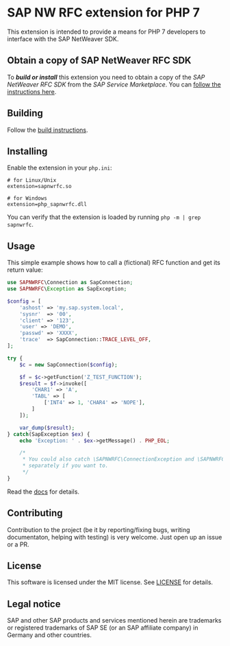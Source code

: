 
# SAP NW RFC extension for PHP 7

This extension is intended to provide a means for PHP 7 developers to interface with the SAP NetWeaver SDK.

## Obtain a copy of SAP NetWeaver RFC SDK

To ***build or install*** this extension you need to obtain a copy of the *SAP NetWeaver RFC SDK* from the *SAP Service Marketplace*.
You can [follow the instructions here](docs/installing_nwrfcsdk.md).

## Building

Follow the [build instructions](docs/building.md).

## Installing

Enable the extension in your `php.ini`:
```
# for Linux/Unix
extension=sapnwrfc.so

# for Windows
extension=php_sapnwrfc.dll
```

You can verify that the extension is loaded by running `php -m | grep sapnwrfc`.

## Usage

This simple example shows how to call a (fictional) RFC function and get its return value:

```php
use SAPNWRFC\Connection as SapConnection;
use SAPNWRFC\Exception as SapException;

$config = [
    'ashost' => 'my.sap.system.local',
    'sysnr'  => '00',
    'client' => '123',
    'user' => 'DEMO',
    'passwd' => 'XXXX',
    'trace'  => SapConnection::TRACE_LEVEL_OFF,
];

try {
    $c = new SapConnection($config);

    $f = $c->getFunction('Z_TEST_FUNCTION');
    $result = $f->invoke([
        'CHAR1' => 'A',
        'TABL' => [
            ['INT4' => 1, 'CHAR4' => 'NOPE'],
        ]
    ]);

    var_dump($result);
} catch(SapException $ex) {
    echo 'Exception: ' . $ex->getMessage() . PHP_EOL;

    /*
     * You could also catch \SAPNWRFC\ConnectionException and \SAPNWRFC\FunctionCallException
     * separately if you want to.
     */
}
```

Read the [docs](docs/readme.md) for details.

## Contributing

Contribution to the project (be it by reporting/fixing bugs, writing documentaton, helping with testing) is very welcome.
Just open up an issue or a PR.

## License

This software is licensed under the MIT license. See [LICENSE](LICENSE) for details.

## Legal notice

SAP and other SAP products and services mentioned herein are trademarks or registered trademarks of SAP SE (or an SAP affiliate company) in Germany and other countries.
